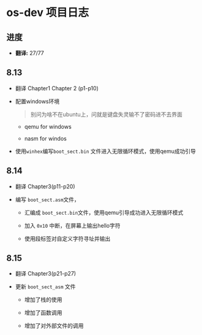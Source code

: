 # os-dev 项目日志

## 进度

+ **翻译:** 27/77

## 8.13

+ 翻译 Chapter1 Chapter 2 (p1-p10)

+ 配置windows环境
  
  > 别问为啥不在ubuntu上，问就是键盘失灵输不了密码进不去界面
  
  + qemu for windows
  
  + nasm for windos

+ 使用`winhex`编写`boot_sect.bin` 文件进入无限循环模式，使用qemu成功引导

## 8.14

+ 翻译 Chapter3(p11-p20)

+ 编写 `boot_sect.asm`文件，
  
  + 汇编成 `boot_sect.bin`文件，使用qemu引导成功进入无限循环模式
  
  + 加入 `0x10` 中断，在屏幕上输出hello字符
  
  + 使用段标签对自定义字符寻址并输出

## 8.15

+ 翻译 Chapter3(p21-p27)

+ 更新 `boot_sect_asm` 文件
  
  + 增加了栈的使用
  
  + 增加了函数调用
  
  + 增加了对外部文件的调用

